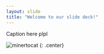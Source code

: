 ```yaml
---
layout: slide
title: "Welcome to our slide deck!"
---
```


Caption here plpl

![minertocat](https://octodex.github.com/images/minertocat.png)
{: .center}

